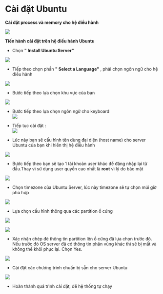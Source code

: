 ﻿# Cài đặt Ubuntu

**Cài đặt process và memory cho hệ điều hành**

 [![](https://github.com/iamjohnny95/repolis_internship/raw/master/img/ubuntu/Ubuntu1.png)](https://github.com/iamjohnny95/repolis_internship/blob/master/img/ubuntu/Ubuntu1.png)

  **Tiến hành cài đặt trên hệ điều hành Ubuntu**

-   Chọn **" Install Ubuntu Server"**

[![](https://github.com/iamjohnny95/repolis_internship/raw/master/img/ubuntu/Ubuntu2.png)](https://github.com/iamjohnny95/repolis_internship/blob/master/img/ubuntu/Ubuntu2.png)

-   Tiếp theo chọn phần **" Select a Language"** , phải chọn ngôn ngữ cho hệ điều hành

[![](https://github.com/iamjohnny95/repolis_internship/raw/master/img/ubuntu/Ubuntu3.png)](https://github.com/iamjohnny95/repolis_internship/blob/master/img/ubuntu/Ubuntu3.png)

-   Bước tiếp theo lựa chọn khu vực của bạn

[![](https://github.com/iamjohnny95/repolis_internship/raw/master/img/ubuntu/Ubuntu4.png)](https://github.com/iamjohnny95/repolis_internship/blob/master/img/ubuntu/Ubuntu4.png)

-   Bước tiếp theo lựa chọn ngôn ngữ cho keyboard  
[![](https://github.com/iamjohnny95/repolis_internship/raw/master/img/ubuntu/5.png)](https://github.com/iamjohnny95/repolis_internship/blob/master/img/ubuntu/5.png)

-   Tiếp tục cài đặt :  
[![](https://github.com/iamjohnny95/repolis_internship/raw/master/img/ubuntu/6.png)](https://github.com/iamjohnny95/repolis_internship/blob/master/img/ubuntu/6.png)

- Lúc này bạn sẽ cấu hình tên dùng đại diện (host name) cho server Ubuntu của bạn khi hiển thị hệ điều hành

[![](https://github.com/iamjohnny95/repolis_internship/raw/master/img/ubuntu/7.png)](https://github.com/iamjohnny95/repolis_internship/blob/master/img/ubuntu/7.png)

-   Bước tiếp theo bạn sẽ tạo 1 tài khoản user khác để đăng nhập lại từ đầu.Thay vì sử dụng user quyền cao nhất là  **root**  vì lý do bảo mật 

 [![](https://github.com/iamjohnny95/repolis_internship/raw/master/img/ubuntu/8.png)](https://github.com/iamjohnny95/repolis_internship/blob/master/img/ubuntu/8.png)

-   Chọn timezone của Ubuntu Server, lúc này timezone sẽ tự chọn múi giờ phù hợp 

 [![](https://github.com/iamjohnny95/repolis_internship/raw/master/img/ubuntu/9.png)](https://github.com/iamjohnny95/repolis_internship/blob/master/img/ubuntu/9.png)

-   Lựa chọn cấu hình thông qua các partition ổ cứng 

[![](https://github.com/iamjohnny95/repolis_internship/raw/master/img/ubuntu/10.png)](https://github.com/iamjohnny95/repolis_internship/blob/master/img/ubuntu/10.png)

[![](https://github.com/iamjohnny95/repolis_internship/raw/master/img/ubuntu/11.png)](https://github.com/iamjohnny95/repolis_internship/blob/master/img/ubuntu/11.png)

-   Xác nhận chép đè thông tin partition lên ổ cứng đã lựa chọn trước đó. Nếu trước đó OS server đã có thông tin phân vùng khác thì sẽ bị mất và không thế khôi phục lại. Chọn Yes. 

 [![](https://github.com/iamjohnny95/repolis_internship/raw/master/img/ubuntu/12.png)](https://github.com/iamjohnny95/repolis_internship/blob/master/img/ubuntu/12.png)
    
-   Cài đặt các chương trình chuẩn bị sẵn cho server Ubuntu  

[![](https://github.com/iamjohnny95/repolis_internship/raw/master/img/ubuntu/13.png)](https://github.com/iamjohnny95/repolis_internship/blob/master/img/ubuntu/13.png)
    
-   Hoàn thành quá trình cài đặt, để hệ thống tự chạy